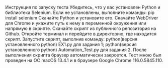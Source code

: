 Инструкция по запуску теста
Убедитесь, что у вас установлен Python и библиотека Selenium. Если не установлены, выполните команды:
pip install selenium
Скачайте Python и установите его.
Скачайте WebDriver для Chrome и укажите путь к нему в переменной окружения или напрямую в скрипте.
Скачайте скрипт из публичного репозитория на Github.
Откройте терминал и перейдите в директорию, где находится скрипт.
Запустите скрипт, выполнив команду:
python(версия установленного python) EX1.py для задания 1; python(версия установленного python) Automation_Test.py для задания 2.
После выполнения скрипта браузер автоматически закроется.
Тест мною был проведен на ОС macOS 13.4.1 и в браузере Google Chrome 116.0.5845.110.
